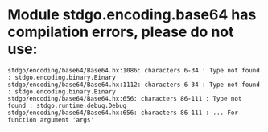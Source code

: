 # Module stdgo.encoding.base64 has compilation errors, please do not use:
```
stdgo/encoding/base64/Base64.hx:1086: characters 6-34 : Type not found : stdgo.encoding.binary.Binary
stdgo/encoding/base64/Base64.hx:1112: characters 6-34 : Type not found : stdgo.encoding.binary.Binary
stdgo/encoding/base64/Base64.hx:656: characters 86-111 : Type not found : stdgo.runtime.debug.Debug
stdgo/encoding/base64/Base64.hx:656: characters 86-111 : ... For function argument 'args'

```

